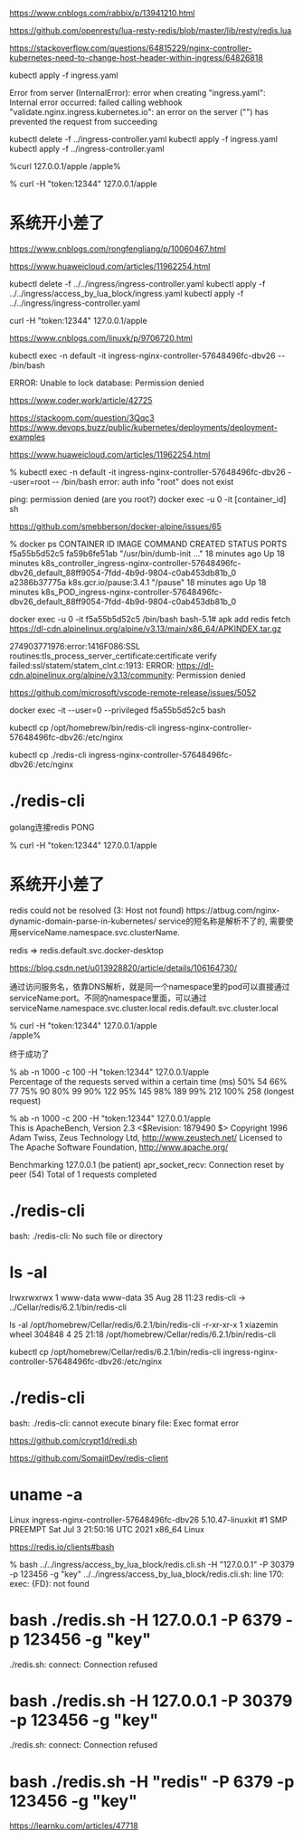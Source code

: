 https://www.cnblogs.com/rabbix/p/13941210.html

https://github.com/openresty/lua-resty-redis/blob/master/lib/resty/redis.lua

https://stackoverflow.com/questions/64815229/nginx-controller-kubernetes-need-to-change-host-header-within-ingress/64826818


kubectl apply -f ingress.yaml 

Error from server (InternalError): error when creating "ingress.yaml": Internal error occurred: failed calling webhook "validate.nginx.ingress.kubernetes.io": an error on the server ("") has prevented the request from succeeding


kubectl delete -f ../ingress-controller.yaml
kubectl apply -f ingress.yaml 
kubectl apply -f ../ingress-controller.yaml


%curl 127.0.0.1/apple
/apple%                                               

% curl -H "token:12344" 127.0.0.1/apple
<h1>系统开小差了</h1>

https://www.cnblogs.com/rongfengliang/p/10060467.html

https://www.huaweicloud.com/articles/11962254.html

kubectl delete -f ../../ingress/ingress-controller.yaml 
kubectl apply -f ../../ingress/access_by_lua_block/ingress.yaml
kubectl apply -f ../../ingress/ingress-controller.yaml 

curl -H "token:12344" 127.0.0.1/apple

https://www.cnblogs.com/linuxk/p/9706720.html

kubectl exec -n default -it ingress-nginx-controller-57648496fc-dbv26 -- /bin/bash

ERROR: Unable to lock database: Permission denied

https://www.coder.work/article/42725

https://stackoom.com/question/3Qqc3
https://www.devops.buzz/public/kubernetes/deployments/deployment-examples

https://www.huaweicloud.com/articles/11962254.html

% kubectl exec -n default -it ingress-nginx-controller-57648496fc-dbv26 --user=root -- /bin/bash
error: auth info "root" does not exist

ping: permission denied (are you root?)
docker exec -u 0 -it [container_id] sh

https://github.com/smebberson/docker-alpine/issues/65


% docker ps 
CONTAINER ID   IMAGE                    COMMAND                  CREATED          STATUS                PORTS  
f5a55b5d52c5   fa59b6fe51ab             "/usr/bin/dumb-init …"   18 minutes ago   Up 18 minutes                                                                                                k8s_controller_ingress-nginx-controller-57648496fc-dbv26_default_88ff9054-7fdd-4b9d-9804-c0ab453db81b_0
a2386b37775a   k8s.gcr.io/pause:3.4.1   "/pause"                 18 minutes ago   Up 18 minutes                                                                                                k8s_POD_ingress-nginx-controller-57648496fc-dbv26_default_88ff9054-7fdd-4b9d-9804-c0ab453db81b_0


docker exec -u 0 -it f5a55b5d52c5 /bin/bash
bash-5.1# apk add redis
fetch https://dl-cdn.alpinelinux.org/alpine/v3.13/main/x86_64/APKINDEX.tar.gz


274903771976:error:1416F086:SSL routines:tls_process_server_certificate:certificate verify failed:ssl/statem/statem_clnt.c:1913:
ERROR: https://dl-cdn.alpinelinux.org/alpine/v3.13/community: Permission denied

https://github.com/microsoft/vscode-remote-release/issues/5052

docker exec -it --user=0 --privileged f5a55b5d52c5 bash


 kubectl cp /opt/homebrew/bin/redis-cli ingress-nginx-controller-57648496fc-dbv26:/etc/nginx

 kubectl cp ./redis-cli ingress-nginx-controller-57648496fc-dbv26:/etc/nginx

 # ./redis-cli 
golang连接redis
PONG <nil>

% curl -H "token:12344" 127.0.0.1/apple
<h1>系统开小差了</h1>redis could not be resolved (3: Host not found)
https://atbug.com/nginx-dynamic-domain-parse-in-kubernetes/
service的短名称是解析不了的, 需要使用serviceName.namespace.svc.clusterName.

redis => redis.default.svc.docker-desktop

https://blog.csdn.net/u013928820/article/details/106164730/

通过访问服务名，依靠DNS解析，就是同一个namespace里的pod可以直接通过serviceName:port。不同的namespace里面，可以通过serviceName.namespace.svc.cluster.local
redis.default.svc.cluster.local

% curl -H "token:12344" 127.0.0.1/apple       
/apple%                                             

终于成功了

% ab -n 1000 -c 100 -H "token:12344" 127.0.0.1/apple   
Percentage of the requests served within a certain time (ms)
  50%     54
  66%     77
  75%     90
  80%     99
  90%    122
  95%    145
  98%    189
  99%    212
 100%    258 (longest request)

 % ab -n 1000 -c 200 -H "token:12344" 127.0.0.1/apple       
This is ApacheBench, Version 2.3 <$Revision: 1879490 $>
Copyright 1996 Adam Twiss, Zeus Technology Ltd, http://www.zeustech.net/
Licensed to The Apache Software Foundation, http://www.apache.org/

Benchmarking 127.0.0.1 (be patient)
apr_socket_recv: Connection reset by peer (54)
Total of 1 requests completed
# ./redis-cli
bash: ./redis-cli: No such file or directory

# ls -al
lrwxrwxrwx    1 www-data www-data        35 Aug 28 11:23 redis-cli -> ../Cellar/redis/6.2.1/bin/redis-cli

 ls -al /opt/homebrew/Cellar/redis/6.2.1/bin/redis-cli
-r-xr-xr-x  1 xiazemin  wheel  304848  4 25 21:18 /opt/homebrew/Cellar/redis/6.2.1/bin/redis-cli


kubectl cp /opt/homebrew/Cellar/redis/6.2.1/bin/redis-cli ingress-nginx-controller-57648496fc-dbv26:/etc/nginx

# ./redis-cli 
bash: ./redis-cli: cannot execute binary file: Exec format error

https://github.com/crypt1d/redi.sh


https://github.com/SomajitDey/redis-client



# uname -a
Linux ingress-nginx-controller-57648496fc-dbv26 5.10.47-linuxkit #1 SMP PREEMPT Sat Jul 3 21:50:16 UTC 2021 x86_64 Linux

https://redis.io/clients#bash

% bash ../../ingress/access_by_lua_block/redis.cli.sh  -H "127.0.0.1" -P 30379 -p 123456 -g "key"
../../ingress/access_by_lua_block/redis.cli.sh: line 170: exec: {FD}: not found


# bash ./redis.sh -H 127.0.0.1 -P 6379 -p 123456 -g "key"
./redis.sh: connect: Connection refused

# bash ./redis.sh -H 127.0.0.1 -P 30379 -p 123456 -g "key"
./redis.sh: connect: Connection refused


# bash ./redis.sh -H "redis" -P 6379 -p 123456 -g "key"

https://learnku.com/articles/47718
